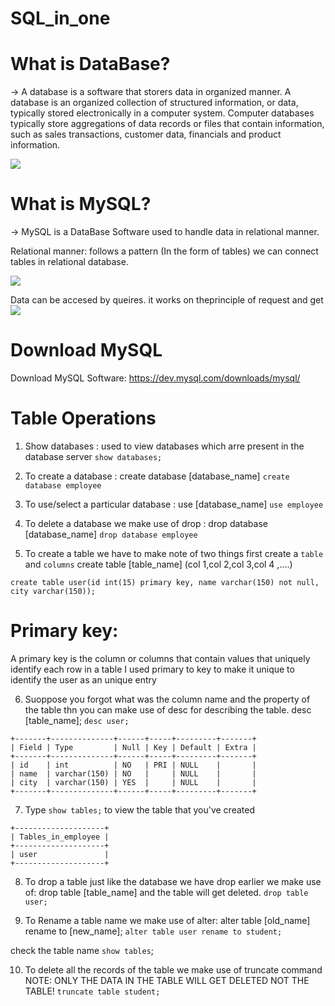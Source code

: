 # SQL_in_one
# What is DataBase?
-> A database is a software that storers data in organized manner.
A database is an organized collection of structured information, or data, typically stored electronically in a computer system.
Computer databases typically store aggregations of data records or files that contain information, such as sales transactions, customer data, financials and product information.

![](https://i0.wp.com/ubiq.co/database-blog/wp-content/uploads/2020/10/enable-mysql-replication.png?resize=730%2C410&ssl=1)

# What is MySQL?
-> MySQL is a DataBase Software used to handle data in relational manner.


Relational manner: follows a pattern (In the form of tables) we can connect tables in relational database.

![](https://www.pragimtech.com/blog/contribute/article_images/2220211210231003/what-is-a-relational-database.jpg)

 Data can be accesed by queires. it works on theprinciple of request and get
![](https://programmer.group/images/article/4afb276e564fd636f0486cd37abeed48.jpg)

# Download MySQL
Download MySQL Software: https://dev.mysql.com/downloads/mysql/

# Table Operations
1. Show databases : used to view databases which arre present in the database server
 ```show databases; ```
 
2. To create a database : create database [database_name]
```create database employee```

3. To use/select a particular database : use [database_name]
```use employee```

4. To delete a database we make use of drop : drop database [database_name]
```drop database employee```

5. To create a table we have to make note of two things first create a ```table``` and ```columns```
create table [table_name] (col 1,col 2,col 3,col 4 ,....)

```create table user(id int(15) primary key, name varchar(150) not null, city varchar(150));```

# Primary key:  
A primary key is the column or columns that contain values that uniquely identify each row in a table
I used primary to key to make it unique to identify the user as an unique entry

6. Suoppose you forgot what was the column name and the property of the table thn you can make use of desc for describing the table. desc [table_name]; 
 ```desc user;```
```
+-------+--------------+------+-----+---------+-------+
| Field | Type         | Null | Key | Default | Extra |
+-------+--------------+------+-----+---------+-------+
| id    | int          | NO   | PRI | NULL    |       |
| name  | varchar(150) | NO   |     | NULL    |       |
| city  | varchar(150) | YES  |     | NULL    |       |
+-------+--------------+------+-----+---------+-------+
```

7. Type ```show tables;``` to view the table that you've created
```
+--------------------+
| Tables_in_employee |
+--------------------+
| user               |
+--------------------+
```
8. To drop a table just like the database we have drop earlier we make use of:  drop table [table_name] and the table will get deleted.
```drop table user;```

9. To Rename a table name we make use of alter: alter table [old_name] rename to [new_name];
 ```alter table user rename to student;```
 
 check the table name ```show tables```;
 
 10. To delete all the records of the table we make use of truncate command
 NOTE: ONLY THE DATA IN THE  TABLE WILL GET DELETED NOT THE TABLE!
 ```truncate table student;```
 
 
